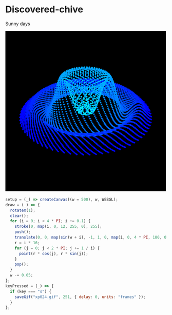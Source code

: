 # Discovered-chive
Sunny days

![buh](https://github.com/nicolasbaez/Discovered-chive/blob/main/xp024.gif)
```javascript
setup = (_) => createCanvas((w = 500), w, WEBGL);
draw = (_) => {
  rotateX(1);
  clear();
  for (i = 0; i < 4 * PI; i += 0.1) {
    stroke(0, map(i, 0, 12, 255, 0), 255);
    push();
    translate(0, 0, map(sin(w + i), -1, 1, 0, map(i, 0, 4 * PI, 180, 0)));
    r = i * 16;
    for (j = 0; j < 2 * PI; j += 1 / i) {
      point(r * cos(j), r * sin(j));
    }
    pop();
  }
  w -= 0.05;
};
keyPressed = (_) => {
  if (key === "s") {
    saveGif("xp024.gif", 251, { delay: 0, units: "frames" });
  }
};
